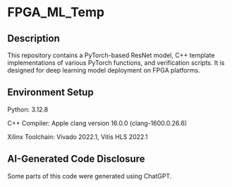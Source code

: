 # FPGA_ML_Temp

## Description
This repository contains a PyTorch-based ResNet model, C++ template implementations of various PyTorch functions, and verification scripts. 
It is designed for deep learning model deployment on FPGA platforms.

## Environment Setup

Python: 3.12.8

C++ Compiler: Apple clang version 16.0.0 (clang-1600.0.26.6)

Xilinx Toolchain: Vivado 2022.1, Vitis HLS 2022.1

## AI-Generated Code Disclosure

Some parts of this code were generated using ChatGPT.
